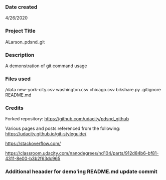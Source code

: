 ### Date created
4/26/2020

### Project Title
ALarson_pdsnd_git

### Description
A demonstration of git command usage

### Files used
/data
new-york-city.csv
washington.csv
chicago.csv
bikshare.py
.gitignore
README.md

### Credits
Forked repository: https://github.com/udacity/pdsnd_github

Various pages and posts referenced from the following:
https://udacity.github.io/git-styleguide/

https://stackoverflow.com/

https://classroom.udacity.com/nanodegrees/nd104/parts/912d84b6-bf81-4311-8e00-b3b2f63dc965

### Additional heaader for demo'ing README.md update commit
